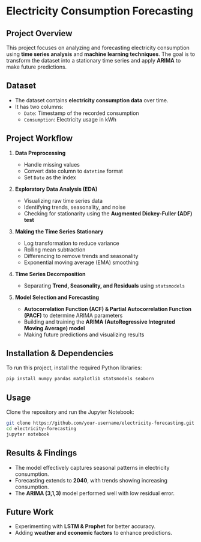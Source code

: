 # Electricity Consumption Forecasting

## Project Overview
This project focuses on analyzing and forecasting electricity consumption using **time series analysis** and **machine learning techniques**. The goal is to transform the dataset into a stationary time series and apply **ARIMA** to make future predictions.

## Dataset
- The dataset contains **electricity consumption data** over time.
- It has two columns:
  - `Date`: Timestamp of the recorded consumption
  - `Consumption`: Electricity usage in kWh

## Project Workflow
1. **Data Preprocessing**
   - Handle missing values
   - Convert date column to `datetime` format
   - Set `Date` as the index

2. **Exploratory Data Analysis (EDA)**
   - Visualizing raw time series data
   - Identifying trends, seasonality, and noise
   - Checking for stationarity using the **Augmented Dickey-Fuller (ADF) test**

3. **Making the Time Series Stationary**
   - Log transformation to reduce variance
   - Rolling mean subtraction
   - Differencing to remove trends and seasonality
   - Exponential moving average (EMA) smoothing

4. **Time Series Decomposition**
   - Separating **Trend, Seasonality, and Residuals** using `statsmodels`

5. **Model Selection and Forecasting**
   - **Autocorrelation Function (ACF) & Partial Autocorrelation Function (PACF)** to determine ARIMA parameters
   - Building and training the **ARIMA (AutoRegressive Integrated Moving Average) model**
   - Making future predictions and visualizing results

## Installation & Dependencies
To run this project, install the required Python libraries:

```bash
pip install numpy pandas matplotlib statsmodels seaborn
```

## Usage
Clone the repository and run the Jupyter Notebook:

```bash
git clone https://github.com/your-username/electricity-forecasting.git
cd electricity-forecasting
jupyter notebook
```

## Results & Findings
- The model effectively captures seasonal patterns in electricity consumption.
- Forecasting extends to **2040**, with trends showing increasing consumption.
- The **ARIMA (3,1,3)** model performed well with low residual error.

## Future Work
- Experimenting with **LSTM & Prophet** for better accuracy.
- Adding **weather and economic factors** to enhance predictions.

